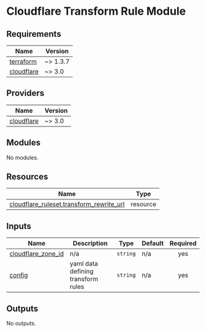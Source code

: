 # Cloudflare Transform Rule Module

<!-- BEGINNING OF PRE-COMMIT-TERRAFORM DOCS HOOK -->
## Requirements

| Name | Version |
|------|---------|
| <a name="requirement_terraform"></a> [terraform](#requirement\_terraform) | ~> 1.3.7 |
| <a name="requirement_cloudflare"></a> [cloudflare](#requirement\_cloudflare) | ~> 3.0 |

## Providers

| Name | Version |
|------|---------|
| <a name="provider_cloudflare"></a> [cloudflare](#provider\_cloudflare) | ~> 3.0 |

## Modules

No modules.

## Resources

| Name | Type |
|------|------|
| [cloudflare_ruleset.transform_rewrite_url](https://registry.terraform.io/providers/cloudflare/cloudflare/latest/docs/resources/ruleset) | resource |

## Inputs

| Name | Description | Type | Default | Required |
|------|-------------|------|---------|:--------:|
| <a name="input_cloudflare_zone_id"></a> [cloudflare\_zone\_id](#input\_cloudflare\_zone\_id) | n/a | `string` | n/a | yes |
| <a name="input_config"></a> [config](#input\_config) | yaml data defining transform rules | `string` | n/a | yes |

## Outputs

No outputs.
<!-- END OF PRE-COMMIT-TERRAFORM DOCS HOOK -->
